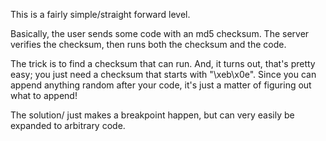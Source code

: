 This is a fairly simple/straight forward level.

Basically, the user sends some code with an md5 checksum. The server verifies
the checksum, then runs both the checksum and the code.

The trick is to find a checksum that can run. And, it turns out, that's pretty
easy; you just need a checksum that starts with "\xeb\x0e". Since you can
append anything random after your code, it's just a matter of figuring out what
to append!

The solution/ just makes a breakpoint happen, but can very easily be expanded
to arbitrary code.
